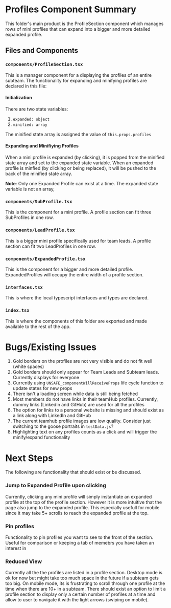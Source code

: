 # Profiles Component Summary
This folder's main product is the ProfileSection component which manages rows of mini profiles that can expand into a bigger and more detailed expanded profile.

## Files and Components
### ```components/ProfileSection.tsx```
This is a manager component for a displaying the profiles of an entire subteam. The functionality for expanding and minifying profiles are declared in this file:

#### Initialization
There are two state variables:
1. ```expanded: object```
2. ```minified: array```

The minified state array is assigned the value of ```this.props.profiles```

#### Expanding and Minifiying Profiles
When a mini profile is expanded (by clicking), it is popped from the minified state array and set to the expanded state variable. When an expanded profile is minfied (by clicking or being replaced), it will be pushed to the back of the minified state array.

**Note**: Only one Expanded Profile can exist at a time. The expanded state variable is not an array,

### ```components/SubProfile.tsx```
This is the component for a mini profile. A profile section can fit three SubProfiles in one row.

### ```components/LeadProfile.tsx```
This is a bigger mini profile specifically used for team leads. A profile section can fit two LeadProfiles in one row.

### ```components/ExpandedProfile.tsx```
This is the component for a bigger and more detailed profile. ExpandedProfiles will occupy the entire width of a profile section.

### ```interfaces.tsx```
This is where the local typescript interfaces and types are declared.

### ```index.tsx```
This is where the components of this folder are exported and made available to the rest of the app.

# Bugs/Existing Issues
1. Gold borders on the profiles are not very visible and do not fit well (white spaces)
2. Gold borders should only appear for Team Leads and Subteam leads. Currently displays for everyone
3. Currently using ```UNSAFE_componentWillReceiveProps``` life cycle function to update states for new props
4. There isn't a loading screen while data is still being fetched
5. Most members do not have links in their teamHub profiles. Currently, dummy links (LinkedIn and GitHub) are used for all the profiles
6. The option for links to a personal website is missing and should exist as a link along with LinkedIn and GitHub
7. The current teamhub profile images are low quality. Consider just switching to the goose portraits in ```testData.js```?
8. Highlighting text on any profiles counts as a click and will trigger the minify/expand functionality

# Next Steps
The following are functionality that should exist or be discussed.

### Jump to Expanded Profile upon clicking
Currently, clicking any mini profile will simply instantiate an expanded profile at the top of the profile section. However it is more intuitive that the page also jump to the expanded profile. This especially usefull for mobile since it may take 5+ scrolls to reach the expanded profile at the top.

### Pin profiles
Functionality to pin profiles you want to see to the front of the section. Useful for comparison or keeping a tab of memebrs you have taken an interest in

### Reduced View
Currently all the the profiles are listed in a profile section. Desktop mode is ok for now but might take too much space in the future if a subteam gets too big. On mobile mode, its is frustrating to scroll through one profile at the time when there are 10+ in a subteam. There should exist an option to limit a profile section to display only a certain number of profiles at a time and allow to user to navigate it with the light arrows (swiping on mobile).
